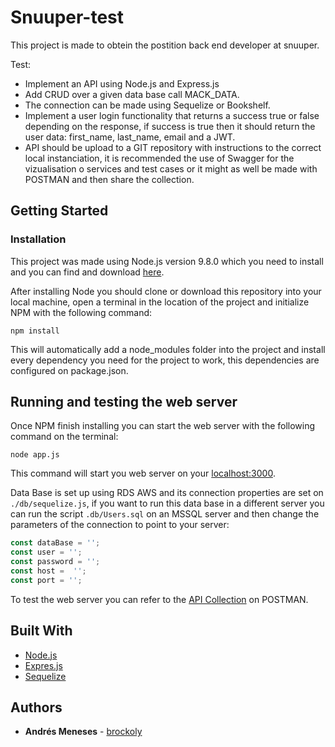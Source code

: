 # Snuuper-test
This project is made to obtein the postition back end developer at snuuper.

Test: 
* Implement an API using Node.js and Express.js
* Add CRUD over a given data base call MACK_DATA.
* The connection can be made using Sequelize or Bookshelf.
* Implement a user login functionality that returns a success true or false depending on the response, if success is true then it should return the user data: first_name, last_name, email and a JWT.
* API should be upload to a GIT repository with instructions to the correct local instanciation, it is recommended the use of Swagger for the vizualisation o services and test cases or it might as well be made with POSTMAN and then share the collection.


## Getting Started
### Installation

This project was made using Node.js version 9.8.0 which you need to install and you can find and download [here](https://nodejs.org/en/download/releases/).

After installing Node you should clone or download this repository into your local machine, open a terminal in the location of the project and initialize NPM with the following command:

```
npm install
```

This will automatically add a node_modules folder into the project and install every dependency you need for the project to work, this dependencies are configured on package.json.


## Running and testing the web server

Once NPM finish installing you can start the web server with the following command on the terminal:
```
node app.js
```
This command will start you web server on your [localhost:3000](http://localhost:3000).

Data Base is set up using RDS AWS and its connection properties are set on `./db/sequelize.js`, if you want to run this data base in a different server you can run the script `.db/Users.sql` on an MSSQL server and then change the parameters of the connection to point to your server:
```javascript
const dataBase = '';
const user = '';
const password = '';
const host =  '';
const port = '';
```

To test the web server you can refer to the [API Collection](https://documenter.getpostman.com/view/4276010/user/RW1ekxYf) on POSTMAN.

## Built With

* [Node.js](https://nodejs.org/en/)
* [Expres.js](http://expressjs.com/)
* [Sequelize](http://docs.sequelizejs.com/)


## Authors

* **Andrés Meneses** - [brockoly](https://github.com/brockoly)
